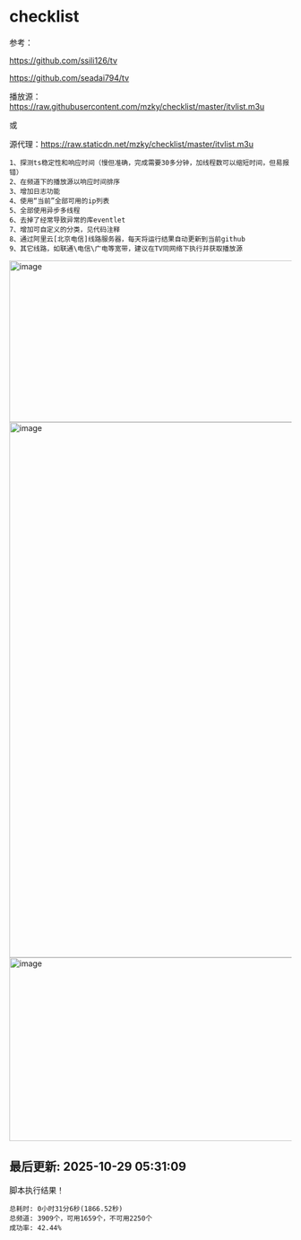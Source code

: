 # checklist
参考：

https://github.com/ssili126/tv

https://github.com/seadai794/tv


播放源：https://raw.githubusercontent.com/mzky/checklist/master/itvlist.m3u

或

源代理：https://raw.staticdn.net/mzky/checklist/master/itvlist.m3u

```
1、探测ts稳定性和响应时间（慢但准确，完成需要30多分钟，加线程数可以缩短时间，但易报错）
2、在频道下的播放源以响应时间排序
3、增加日志功能
4、使用“当前”全部可用的ip列表
5、全部使用异步多线程
6、去掉了经常导致异常的库eventlet
7、增加可自定义的分类，见代码注释
8、通过阿里云[北京电信]线路服务器，每天将运行结果自动更新到当前github
9、其它线路，如联通\电信\广电等宽带，建议在TV同网络下执行并获取播放源
```
<img width="738" height="288" alt="image" src="https://github.com/user-attachments/assets/fd4bf98a-f718-4f24-92ac-51dc39a382f5" />
<img width="1912" height="954" alt="image" src="https://github.com/user-attachments/assets/91cd6e65-1053-48db-9081-79828ef42923" />
<img width="720" height="327" alt="image" src="https://github.com/user-attachments/assets/b3ad6c9a-b61e-4ec4-9f3e-4517f925eb56" />



<!-- LOG_START -->
最后更新: 2025-10-29 05:31:09
---
脚本执行结果！
```
总耗时: 0小时31分6秒(1866.52秒)
总频道: 3909个，可用1659个，不可用2250个
成功率: 42.44%
```
<!-- LOG_END -->



















































































